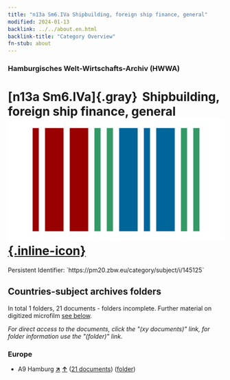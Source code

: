 ```yaml
---
title: "n13a Sm6.IVa Shipbuilding, foreign ship finance, general"
modified: 2024-01-13
backlink: ../../about.en.html
backlink-title: "Category Overview"
fn-stub: about
---
```


### Hamburgisches Welt-Wirtschafts-Archiv (HWWA)

# [n13a Sm6.IVa]{.gray}&#8201; Shipbuilding, foreign ship finance, general &#160; [![Wikidata](/images/Wikidata-logo.svg "Wikidata"){.inline-icon}](http://www.wikidata.org/entity/Q104710656)

<div class="hint">Persistent Identifier: `https://pm20.zbw.eu/category/subject/i/145125`</div>







## Countries-subject archives folders







In total 1 folders, 21 documents - folders incomplete. Further material on digitized microfilm [see below](#filmsections).

_For direct access to the documents, click the "(xy documents)" link, for folder information use the "(folder)" link._



### Europe

- A9 Hamburg [**&nearr;**](../../../geo/i/140905/about.en.html "Hamburg (all folders)") [**&uarr;**](../../../geo/about.en.html#A9 "Country category system") (<a href="https://pm20.zbw.eu/iiifview/folder/sh/140905,145125" title="about: Hamburg : Shipbuilding, foreign ship finance, general" target="_blank">21 documents</a>) ([folder](../../../../folder/sh/1409xx/140905/1451xx/145125/about.en.html))



<a id="filmsections" />













